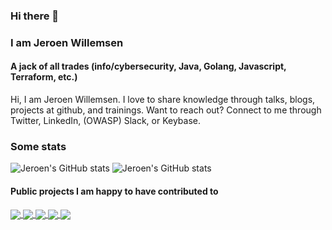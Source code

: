 ### Hi there 👋
### I am Jeroen Willemsen
#### A jack of all trades (info/cybersecurity, Java, Golang, Javascript, Terraform, etc.)


Hi, I am Jeroen Willemsen. I love to share knowledge through talks, blogs, projects at github, and trainings. Want to reach out? Connect to me through Twitter, LinkedIn, (OWASP) Slack, or Keybase.


### Some stats

![Jeroen's GitHub stats](https://github-readme-stats.vercel.app/api/top-langs/?username=commjoen&layout=compact&theme=dark&include_all_commits=true&count_private=true)
![Jeroen's GitHub stats](https://github-readme-stats.vercel.app/api?username=commjoen&show_icons=true&theme=dark&include_all_commits=true&count_private=true)

#### Public projects I am happy to have contributed to


<a href="https://github.com/OWASP/owasp-masvs">
  <img align="center" src="https://github-readme-stats.vercel.app/api/pin/?username=OWASP&repo=owasp-masvs&theme=dark" />
</a>
<a href="https://github.com/juice-shop/juice-shop">
  <img align="center" src="https://github-readme-stats.vercel.app/api/pin/?username=juice-shop&repo=juice-shop&theme=dark" />
</a>
<a href="https://github.com/OWASP/owasp-mstg">
  <img align="center" src="https://github-readme-stats.vercel.app/api/pin/?username=OWASP&repo=owasp-mstg&theme=dark" />
</a>
<a href="https://github.com/OWASP/CheatSheetSeries">
  <img align="center" src="https://github-readme-stats.vercel.app/api/pin/?username=OWASP&repo=CheatSheetSeries&theme=dark" />
</a>
<a href="https://github.com/WebGoat/WebGoat">
  <img align="center" src="https://github-readme-stats.vercel.app/api/pin/?username=WebGoat&repo=WebGoat&theme=dark" />
</a>
<br/>


<!--
**commjoen/commjoen** is a ✨ _special_ ✨ repository because its `README.md` (this file) appears on your GitHub profile.

Here are some ideas to get you started:

- 🔭 I’m currently working on ...
- 🌱 I’m currently learning ...
- 👯 I’m looking to collaborate on ...
- 🤔 I’m looking for help with ...
- 💬 Ask me about ...
- 📫 How to reach me: ...
- 😄 Pronouns: ...
- ⚡ Fun fact: ...
-->
